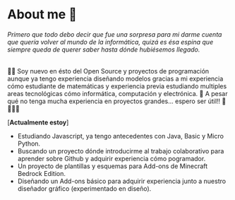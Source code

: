 # About me 👋

###### Primero que todo debo decir que fue una sorpresa para mi darme cuenta que quería volver al mundo de la informática, quizá es ésa espina que siempre queda de querer saber hasta dónde hubiésemos llegado.

🌚🌝 Soy nuevo en ésto del Open Source y proyectos de programación aunque ya tengo experiencia diseñando modelos gracias a mi experiencia cómo estudiante de matemáticas y experiencia previa estudiando multiples areas tecnológicas cómo informática, computación y electrónica. 🥀 A pesar qué no tenga mucha experiencia en proyectos grandes... espero ser útil!! 🦈🧠✨✨

\[**Actualmente estoy**\]
* Estudiando Javascript, ya tengo antecedentes con Java, Basic y Micro Python. 
* Buscando un proyecto dónde introducirme al trabajo colaborativo para aprender sobre Github y adquirir experiencia cómo pogramador.
* Un proyecto de plantillas y esquemas para Add-ons de Minecraft Bedrock Edition.
* Diseñando un Add-ons básico para adquirir experiencia junto a nuestro diseñador gráfico (experimentado en diseño).

<!--
**akzule/akzule** is a ✨ _special_ ✨ repository because its `README.md` (this file) appears on your GitHub profile.

Here are some ideas to get you started:

- 🔭 I’m currently working on ...
- 🌱 I’m currently learning ...
- 👯 I’m looking to collaborate on ...
- 🤔 I’m looking for help with ...
- 💬 Ask me about ...
- 📫 How to reach me: ...
- 😄 Pronouns: ...
- ⚡ Fun fact: ...
-->
